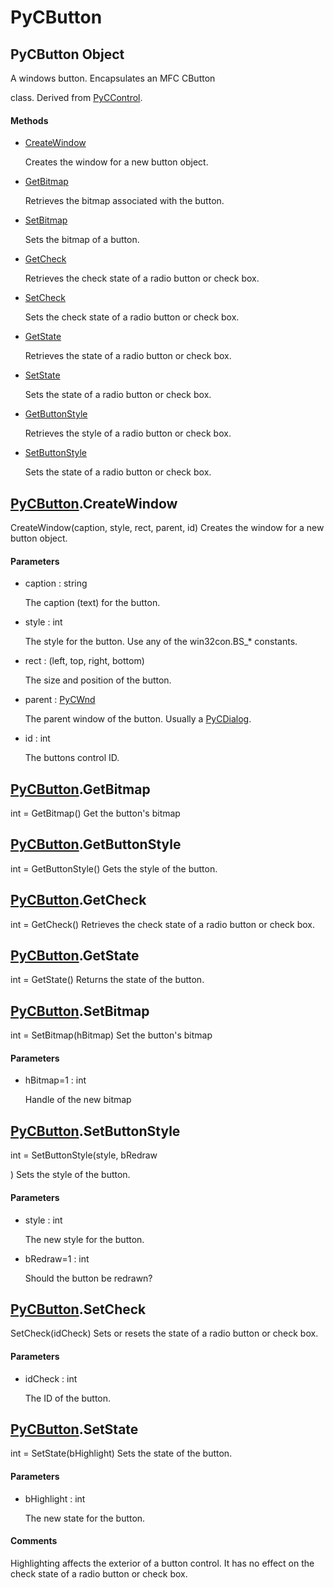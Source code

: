 # PyCButton


## PyCButton Object

A windows button\.  Encapsulates an MFC CButton

 class\.  Derived from [PyCControl](PyCControl.md)\.

#### Methods

  - [CreateWindow](PyCButton.md#pycbuttoncreatewindow)

    Creates the window for a new button object\.&nbsp;

  - [GetBitmap](PyCButton.md#pycbuttongetbitmap)

    Retrieves the bitmap associated with the button\.&nbsp;

  - [SetBitmap](PyCButton.md#pycbuttonsetbitmap)

    Sets the bitmap of a button\.&nbsp;

  - [GetCheck](PyCButton.md#pycbuttongetcheck)

    Retrieves the check state of a radio button or check box\.&nbsp;

  - [SetCheck](PyCButton.md#pycbuttonsetcheck)

    Sets the check state of a radio button or check box\.&nbsp;

  - [GetState](PyCButton.md#pycbuttongetstate)

    Retrieves the state of a radio button or check box\.&nbsp;

  - [SetState](PyCButton.md#pycbuttonsetstate)

    Sets the state of a radio button or check box\.&nbsp;

  - [GetButtonStyle](PyCButton.md#pycbuttongetbuttonstyle)

    Retrieves the style of a radio button or check box\.&nbsp;

  - [SetButtonStyle](PyCButton.md#pycbuttonsetbuttonstyle)

    Sets the state of a radio button or check box\.&nbsp;


## [PyCButton](PyCButton.md#pycbutton)\.CreateWindow

CreateWindow\(caption, style, rect, parent, id\)
Creates the window for a new button object\.

#### Parameters

  - caption : string

    The caption \(text\) for the button\.

  - style : int

    The style for the button\.  Use any of the win32con\.BS\_\* constants\.

  - rect : \(left, top, right, bottom\)

    The size and position of the button\.

  - parent : [PyCWnd](PyCWnd.md)

    The parent window of the button\.  Usually a [PyCDialog](PyCDialog.md)\.

  - id : int

    The buttons control ID\.


## [PyCButton](PyCButton.md#pycbutton)\.GetBitmap

int = GetBitmap\(\)
Get the button's bitmap


## [PyCButton](PyCButton.md#pycbutton)\.GetButtonStyle

int = GetButtonStyle\(\)
Gets the style of the button\.


## [PyCButton](PyCButton.md#pycbutton)\.GetCheck

int = GetCheck\(\)
Retrieves the check state of a radio button or check box\.


## [PyCButton](PyCButton.md#pycbutton)\.GetState

int = GetState\(\)
Returns the state of the button\.


## [PyCButton](PyCButton.md#pycbutton)\.SetBitmap

int = SetBitmap\(hBitmap\)
Set the button's bitmap

#### Parameters

  - hBitmap=1 : int

    Handle of the new bitmap


## [PyCButton](PyCButton.md#pycbutton)\.SetButtonStyle

int = SetButtonStyle\(style, bRedraw

\)
Sets the style of the button\.

#### Parameters

  - style : int

    The new style for the button\.

  - bRedraw=1 : int

    Should the button be redrawn?


## [PyCButton](PyCButton.md#pycbutton)\.SetCheck

SetCheck\(idCheck\)
Sets or resets the state of a radio button or check box\.

#### Parameters

  - idCheck : int

    The ID of the button\.


## [PyCButton](PyCButton.md#pycbutton)\.SetState

int = SetState\(bHighlight\)
Sets the state of the button\.

#### Parameters

  - bHighlight : int

    The new state for the button\.

#### Comments

Highlighting affects the exterior of a button control\. It has no effect on the check state of a radio button or check box\.